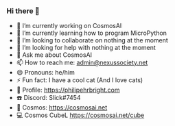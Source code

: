 ### Hi there 👋

- 🔭 I’m currently working on CosmosAI
- 🌱 I’m currently learning how to program MicroPython
- 👯 I’m looking to collaborate on nothing at the moment
- 🤔 I’m looking for help with nothing at the moment
- 💬 Ask me about CosmosAI
- 📫 How to reach me: admin@nexussociety.net
- 😄 Pronouns: he/him
- ⚡ Fun fact: I have a cool cat (And I love cats)
- 📖 Profile: https://philipehrbright.com
- ☎️ Discord: Slick#7454
- 🧠 Cosmos: https://cosmosai.net
- 💻 Cosmos CubeL https://cosmosai.net/cube
